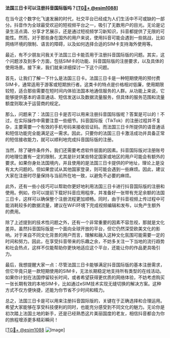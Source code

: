 **法国三日卡可以注册抖音国际版吗？[[TG💪+ @esim1088](https://t.me/s/esim1088)]**

在当今这个数字化飞速发展的时代，社交平台已经成为人们生活中不可或缺的一部分。抖音作为全球最受欢迎的短视频平台之一，吸引了无数用户的目光。无论是记录生活点滴、分享才艺展示，还是通过短视频学习新知识，抖音都提供了无限的可能性。然而，对于那些身在国外的用户来说，使用抖音可能会遇到一些挑战，比如网络环境的限制、语言的障碍，以及如何选择合适的SIM卡支持海外使用等。

最近，有不少朋友问我关于法国三日卡能否用于注册抖音国际版的问题。其实，这个问题涉及到多个方面，包括SIM卡的功能、抖音国际版的注册要求，以及具体的使用场景。接下来，我们就来详细探讨一下这个问题。

首先，让我们了解一下什么是法国三日卡。法国三日卡是一种短期使用的预付费SIM卡，通常适用于游客或短期旅行者。这类卡的特点是价格相对低廉，使用期限较短，适合那些需要在短时间内体验法国本地通信服务的人群。从功能上来说，它能够提供基本的语音通话、短信发送以及数据流量服务，但具体的服务范围和流量额度则取决于运营商的规定。

那么，问题来了：法国三日卡是否可以用来注册抖音国际版呢？答案是可以的！不过，在实际操作中需要注意一些细节。抖音国际版（TikTok）的注册过程并不复杂，主要需要一个有效的手机号码来接收验证码。而法国三日卡所提供的语音通话和短信功能完全能满足这一需求。因此，只要你的法国三日卡激活成功并具备正常的短信接收能力，就可以顺利地完成抖音国际版的注册。

当然，除了硬件条件外，我们还需要考虑软件层面的因素。抖音国际版对注册账号的地理位置有一定的限制，尤其是针对某些特定国家或地区的用户可能会有额外的要求。如果你身处法国境内，并且使用的是法国三日卡提供的IP地址，理论上是没有太大问题的。但如果尝试从其他国家登录，则可能会遇到一些麻烦。因此，建议大家在注册时尽量保持与当前所在地一致，以避免不必要的麻烦。

此外，还有一些小技巧可以帮助你更好地利用法国三日卡进行抖音国际版的注册和使用。例如，你可以提前下载好抖音应用程序，并准备好一张带有充足余额的法国三日卡，这样可以确保整个注册流程更加顺畅。同时，由于抖音视频上传过程中可能消耗较多的数据流量，建议在WiFi环境下完成视频编辑和发布，以免产生额外的费用。

除了上述提到的技术性问题之外，还有一个非常重要的因素不容忽视，那就是文化差异。虽然抖音国际版是一个面向全球开放的平台，但它仍然深受欧美文化的影响。对于来自不同文化背景的用户而言，理解和融入这种文化氛围可能需要一定的时间和努力。因此，在享受抖音带来的乐趣之余，不妨多关注一下当地的流行趋势和社会热点，这样不仅能帮助你更快地适应这个平台，还能让你的作品更具吸引力。

最后，我想提醒大家一点：尽管法国三日卡能够满足抖音国际版的基本注册需求，但它毕竟只是一款短期使用的SIM卡，无法长期稳定地支持所有类型的在线活动。如果你计划在法国停留较长时间，或者希望获得更优质的网络体验，不妨考虑购买一张长期有效的本地SIM卡，比如通过eSIM技术实现无缝切换的解决方案。这种方式不仅方便快捷，还能为你节省不少时间和精力。

总之，法国三日卡是可以用来注册抖音国际版的，关键在于正确选择和合理运用。希望大家能够在享受科技便利的同时，也能充分感受到不同文化的魅力。无论你是初次踏上法国土地的新手，还是已经熟悉这片美丽国度的老友，相信抖音都会为你的旅程增添更多精彩瞬间！

[[TG💪+ @esim1088](https://t.me/s/esim1088) ![Image](https://i.postimg.cc/4NQfJmqS/Snipaste-2025-05-13-00-14-12.png)]